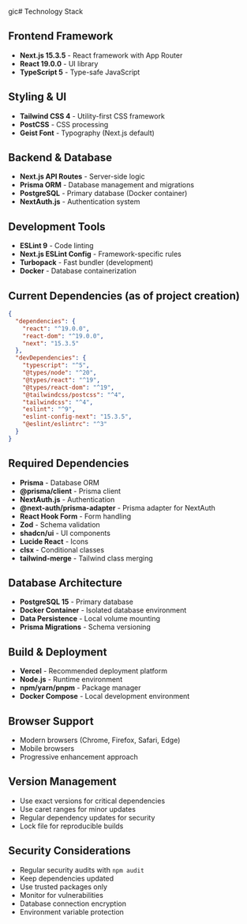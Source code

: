gic# Technology Stack

## Frontend Framework
- **Next.js 15.3.5** - React framework with App Router
- **React 19.0.0** - UI library
- **TypeScript 5** - Type-safe JavaScript

## Styling & UI
- **Tailwind CSS 4** - Utility-first CSS framework
- **PostCSS** - CSS processing
- **Geist Font** - Typography (Next.js default)

## Backend & Database
- **Next.js API Routes** - Server-side logic
- **Prisma ORM** - Database management and migrations
- **PostgreSQL** - Primary database (Docker container)
- **NextAuth.js** - Authentication system

## Development Tools
- **ESLint 9** - Code linting
- **Next.js ESLint Config** - Framework-specific rules
- **Turbopack** - Fast bundler (development)
- **Docker** - Database containerization

## Current Dependencies (as of project creation)
```json
{
  "dependencies": {
    "react": "^19.0.0",
    "react-dom": "^19.0.0",
    "next": "15.3.5"
  },
  "devDependencies": {
    "typescript": "^5",
    "@types/node": "^20",
    "@types/react": "^19",
    "@types/react-dom": "^19",
    "@tailwindcss/postcss": "^4",
    "tailwindcss": "^4",
    "eslint": "^9",
    "eslint-config-next": "15.3.5",
    "@eslint/eslintrc": "^3"
  }
}
```

## Required Dependencies
- **Prisma** - Database ORM
- **@prisma/client** - Prisma client
- **NextAuth.js** - Authentication
- **@next-auth/prisma-adapter** - Prisma adapter for NextAuth
- **React Hook Form** - Form handling
- **Zod** - Schema validation
- **shadcn/ui** - UI components
- **Lucide React** - Icons
- **clsx** - Conditional classes
- **tailwind-merge** - Tailwind class merging

## Database Architecture
- **PostgreSQL 15** - Primary database
- **Docker Container** - Isolated database environment
- **Data Persistence** - Local volume mounting
- **Prisma Migrations** - Schema versioning

## Build & Deployment
- **Vercel** - Recommended deployment platform
- **Node.js** - Runtime environment
- **npm/yarn/pnpm** - Package manager
- **Docker Compose** - Local development environment

## Browser Support
- Modern browsers (Chrome, Firefox, Safari, Edge)
- Mobile browsers
- Progressive enhancement approach

## Version Management
- Use exact versions for critical dependencies
- Use caret ranges for minor updates
- Regular dependency updates for security
- Lock file for reproducible builds

## Security Considerations
- Regular security audits with `npm audit`
- Keep dependencies updated
- Use trusted packages only
- Monitor for vulnerabilities
- Database connection encryption
- Environment variable protection 